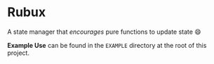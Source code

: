 # Rubux

A state manager that *encourages* pure functions to update state :smile:

**Example Use** can be found in the `EXAMPLE` directory at the root of this project.

